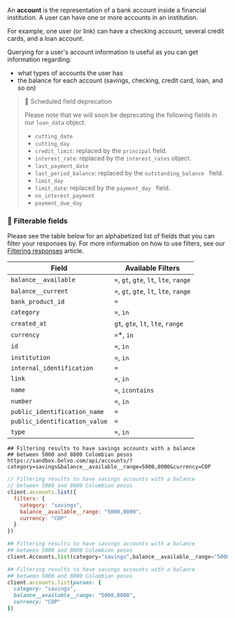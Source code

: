 An **account** is the representation of a bank account inside a financial institution. A user can have one or more accounts in an institution. 

For example, one user (or link) can have a checking account, several credit cards, and a loan account.

Querying for a user's account information is useful as you can get information regarding:

- what types of accounts the user has
- the balance for each account (savings, checking, credit card, loan, and so on)


> 🚧 Scheduled field deprecation
> 
> Please note that we will soon be deprecating the following fields in our `loan_data` object:
> 
> - `cutting_date`
> - `cutting_day`
> - `credit_limit`: replaced by the `principal` field.
> - `interest_rate`: replaced by the `interest_rates` object.
> - `last_payment_date`
> - `last_period_balance`: replaced by the `outstanding_balance ` field.
> - `limit_day`
> - `limit_date`: replaced by the `payment_day ` field.
> - `no_interest_payment`
> - `payment_due_day`

### **🔦 Filterable fields**

Please see the table below for an alphabetized list of fields that you can filter your responses by. For more information on how to use filters, see our [Filtering responses](https://developers.belvo.com/docs/searching-and-filtering) article.

| Field                         | Available Filters                      |
| ----------------------------- | -------------------------------------- |
| `balance__available`          | `=`, `gt`, `gte`, `lt`, `lte`, `range` |
| `balance__current`            | `=`, `gt`, `gte`, `lt`, `lte`, `range` |
| `bank_product_id`             | `=`                                    |
| `category`                    | `=`, `in`                              |
| `created_at `                 | `gt`, `gte`, `lt`, `lte`, `range`      |
| `currency`                    | `=`\*, `in`                            |
| `id`                          | `=`, `in`                              |
| `institution`                 | `=`, `in`                              |
| `internal_identification`     | `=`                                    |
| `link`                        | `=`, `in`                              |
| `name`                        | `=`, `icontains`                       |
| `number`                      | `=`, `in`                              |
| `public_identification_name`  | `=`                                    |
| `public_identification_value` | `=`                                    |
| `type`                        | `=`, `in`                              |

```curl cURL
## Filtering results to have savings accounts with a balance
## between 5000 and 8000 Colombian pesos
https://sandbox.belvo.com/api/accounts/?category=savings&balance__available__range=5000,8000&currency=COP
```
```javascript Node
// Filtering results to have savings accounts with a balance
// between 5000 and 8000 Colombian pesos
client.accounts.list({
  filters: {
    category: "savings",
    balance__available__range: "5000,8000",
    currency: "COP"
  }
})
```
```python Python
## Filtering results to have savings accounts with a balance
## between 5000 and 8000 Colombian pesos
client.Accounts.list(category="savings",balance__available__range="5000,8000",currency="COP")
```
```ruby Ruby
## Filtering results to have savings accounts with a balance
## between 5000 and 8000 Colombian pesos
client.accounts.list(params: {
  category: "savings",
  balance__available__range: "5000,8000",
  currency: "COP"
})
```